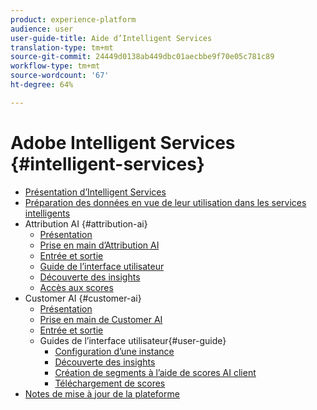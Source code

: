 ```yaml
---
product: experience-platform
audience: user
user-guide-title: Aide d’Intelligent Services
translation-type: tm+mt
source-git-commit: 24449d0138ab449dbc01aecbbe9f70e05c781c89
workflow-type: tm+mt
source-wordcount: '67'
ht-degree: 64%

---
```



# Adobe Intelligent Services {#intelligent-services}

* [Présentation d’Intelligent Services](home.md)
* [Préparation des données en vue de leur utilisation dans les services intelligents](data-preparation.md)
* Attribution AI {#attribution-ai}
   * [Présentation](attribution-ai/overview.md)
   * [Prise en main d’Attribution AI](attribution-ai/getting-started.md)
   * [Entrée et sortie](attribution-ai/input-output.md)
   * [Guide de l’interface utilisateur](attribution-ai/user-guide.md)
   * [Découverte des insights](attribution-ai/discover-insights.md)
   * [Accès aux scores](attribution-ai/download-scores.md)
* Customer AI {#customer-ai}
   * [Présentation](customer-ai/overview.md)
   * [Prise en main de Customer AI](customer-ai/getting-started.md)
   * [Entrée et sortie](customer-ai/input-output.md)
   * Guides de l’interface utilisateur{#user-guide}
      * [Configuration d’une instance](customer-ai/user-guide/configure.md)
      * [Découverte des insights](customer-ai/user-guide/discover-insights.md)
      * [Création de segments à l’aide de scores AI client](customer-ai/user-guide/create-segment.md)
      * [Téléchargement de scores](customer-ai/user-guide/download-scores.md)
* [Notes de mise à jour de la plateforme](https://docs.adobe.com/content/help/fr-FR/experience-platform/release-notes/latest.html)

